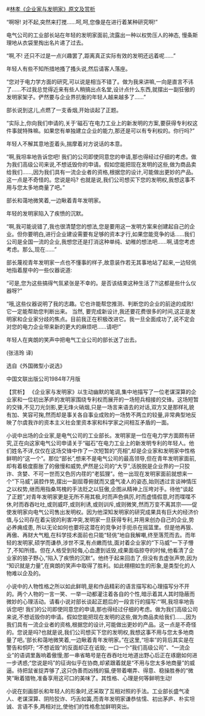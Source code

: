 #[林孝《企业家与发明家》原文及赏析](https://www.vrrw.net/wx/15380.html)

“啊呀! 对不起,突然来打搅……呵,呵,您像是在进行着某种研究啊!”

电气公司的工业部长站在年轻的发明家面前,流露出一种以权势压人的神态, 慢条斯理地从衣袋里掏出名片递了过去。

“啊,不! 还只不过是一点兴趣罢了,距离真正实际有效的发明还远着呢……”

年轻人有些不知所措地搔了搔头说,然后请客人落座。

“您对于电力学方面的研究,可以说是相当不错了。做为我来讲嘛,一向是直言不讳了……不过我总觉得近来有些人稍搞出点名堂,设计点什么东西,就摆出一副狂傲的发明家架子。俨然要与企业界抗衡的年轻人越来越多了……”

部长说到这儿,点燃了一支香烟,开始谈起了正题。

“实际上,你向我们申请的,关于‘磁石’在电力工业上的新发明的方案,要获得专利权这件事就特殊嘛。如果您有单独建立企业的能力,那还是可以有专利权的。你行吗?”

年轻人不解其意地歪着头,揣摩着对方说话的本意。

“啊,我坦率地告诉您吧! 我们的公司即使同意您的申请,那也得经过仔细的考虑。做为我们高级公司来说,不想诋毁你的申请。假如您能把现在发明的这些,做为商品卖给我们……,因为我们具有一流企业者的资格,根据您的设计,可能做出更妙的产品。这一点是不奇怪的。您说是吗? 也就是说,我们公司想买下您的发明权,我想这事不用与您太多地商量了吧。”

部长和蔼地微笑着,一边瞅着青年发明家。

年轻的发明家陷入了疾愤的沉默。

“啊,我可能说错了,我也很清楚您的想法,您是要用这一发明方案来创建起自己的企业。但你要明白,进行企业建设需要有足够的资本才行,如果您能竞争的话……我们公司是全国一流的企业,我想您还是打消这种单纯、幼稚的想法吧……啊,请您考虑考虑。那么,现在……”

部长蔑视青年发明家一点也不懂事的样子,故意装作若无其事地站了起来,一边轻佻地指着屋中的一些仪器说道:

“可是,您为这些搞得气氛紧张是不幸的。是否该结束这种生活了?!这都是些什么仪器呀?”

“哦,这些仪器说明了我的志趣。它也许能帮您推测、判断您的企业的前途的成败!它一定能帮助您判断出来。 当然, 要完成新设计,我还要花费很多的时间,这正是发明家和企业家分歧的焦点。目前我正在积极改进它。我一旦全面成功了,说不定会对您的电力企业带来新的更大的麻烦吧……请吧!”

年轻人在爽朗的笑声中把电气工业公司的部长送了出去。

(张洁玲 译)

选自《外国微型小说选》

中国文联出版公司1984年7月版



【赏析】 《企业家与发明家》以生动幽默的笔调,集中地描写了一位老谋深算的企业家和一位初出茅庐的发明家围绕专利权而展开的一场短兵相接的交锋。这场短暂的交锋,不见刀光剑影,更无烽火硝烟,只是一场言来语去的对话,双方又是那样礼貌有加、笑容可掬,然而却是事关各自事业成败的一场势不两立的较量,非常典型地反映了尔虞我诈的资本主义社会里资本家和科学家之间相互矛盾的一面。

小说中出场的企业家,是电气公司的工业部长。发明家是一位在电力学方面颇有研究,正在向这家电气公司申请关于“磁石”在电力工业上的新发明专利的年轻人。他们姓名不详,仅仅在这场交锋中作了一次短暂的“亮相”,却是企业家和发明家中性格鲜明的“这一个”。那位“部长”,想来不是电气公司的最高领导,但在青年发明家面前,却有着极度膨胀了的傲慢和威势,俨然是公司的“大亨”,活脱脱是企业界的一只狡诈、贪婪、不可一世而又色厉内荏的“老狐狸”。他一出现在发明家面前就想来一个“下马威”,装腔作势,摆出一副屈尊俯就而又盛气凌人的姿态,始则透过言谈神情压之以权势,继而用指桑骂槐的手法贬之以狂傲,企图从精神上压垮对手。待他“谈起了正题”,对青年发明家更是无所不用其极,时而声色俱厉,时而虚情假意,时而喋喋不休,时而吞吞吐吐,或则威吓,或则利诱,或则训斥,或则微笑,然而万变不离其宗——促使发明家向电气公司售出发明权。因为他深知发明家的研究成果具有巨大的经济价值,与公司存在着尖锐的利害冲突,发明家一旦获得专利,并用来创办自己的企业,势必养痈成患, 所以无论如何也要将这潜在的竞争对手扼杀在摇篮里。但是他再狠、再傲、再财大气粗,在科学技术面前也只能“轻佻”地自我解嘲,终至落荒而去。而年轻的发明家,硕学而谦恭,涉世不深,有点嫩而怯,面对着企业家的“下马威”一下子懵了,不知所措。但在人格受到轻侮,心血遭到诋毁,成果面临掠夺的时候,他看清了企业家的狼子野心,“陷入了疾愤的沉默”。他终于起来回击了,但没有去虚张声势,因为 “知识就是力量”,在爽朗的笑声中取得了胜利。如此栩栩如生的形象,是类型化的人物难以企及的。

小说中的人物性格之所以如此鲜明,是和作品精彩的语言描写和心理描写分不开的。两个人物的一言一笑、一举一动都灌注着各自的个性,暗示着其人其时隐蔽而微妙的心理活动。请看小说对部长谈起正题后的一段言行的描写:“‘啊,我坦率地告诉您吧! 我们的公司即使同意您的申请,那也得经过仔细的考虑。做为我们高级公司来说,不想诋毁你的申请。假如您能把现在发明的这些,做为商品卖给我们……,因为我们具有一流企业者的资格,根据您的设计,可能做出更妙的产品。这一点是不奇怪的。您说是吗?也就是说,我们公司想买下您的发明权,我想这事不用与您太多地商量了吧。’部长和蔼地微笑着,一边瞅着青年发明家。”在这里,“坦率”的背后其实是在警告和恫吓; “不想诋毁”的反面却正在诋毁; 一口一个“我们高级公司”、“一流企业”的语调里轰响着傲慢;那一串省略号是在吞吞吐吐地道出野心后正在琢磨如何进一步诱惑;“您说是吗”的征询似乎在协商,却紧跟着就是“不用与您太多地商量”的威逼。待把鼠雀捉弄够了,这只伪善而凶残的猫,便带着嘲弄、得意、稳操胜券的“微笑”瞅着猎物,准备享用这可口的美味了。其性格、心理是何等鲜明生动!

小说在刻画部长和年轻人的形象时,还采取了互相对照的手法。工业部长盛气凌人、老谋深算、阴险狡诈、巧舌如簧,而青年发明家谦恭怯懦、初出茅庐、朴实坦诚、言语不多,两相对比,使他们的性格愈加鲜明突出。

